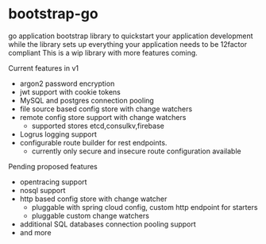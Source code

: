 # bootstrap-go
go application bootstrap library to quickstart your application development while the library sets up everything your application needs to be 12factor compliant
This is a wip library with more features coming.

Current features in v1
- argon2 password encryption
- jwt support with cookie tokens
- MySQL and postgres connection pooling
- file source based config store with change watchers
- remote config store support with change watchers
   - supported stores etcd,consulkv,firebase
- Logrus logging support
- configurable route builder for rest endpoints.
   - currently only secure and insecure route configuration available

Pending proposed features
- opentracing support
- nosql support
- http based config store with change watcher
   - pluggable with spring cloud config, custom http endpoint  for starters
   - pluggable custom change watchers
- additional SQL databases connection pooling support
- and more
